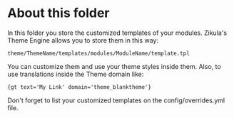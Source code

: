 
# About this folder

In this folder you store the customized templates of your modules. Zikula's Theme Engine allows you to store them in this way:

    theme/ThemeName/templates/modules/ModuleName/template.tpl

You can customize them and use your theme styles inside them. Also, to use translations inside the Theme domain like:

    {gt text='My Link' domain='theme_blanktheme'}

Don't forget to list your customized templates on the config/overrides.yml file.
